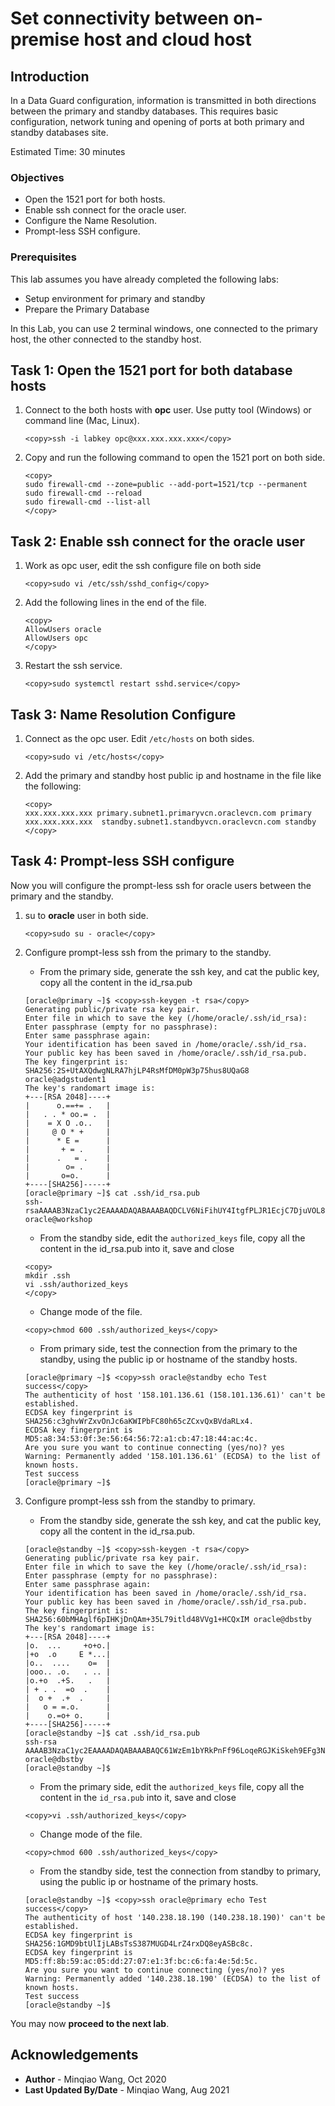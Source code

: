 # Set connectivity between on-premise host and cloud host

## Introduction
In a Data Guard configuration, information is transmitted in both directions between the primary and standby databases. This requires basic configuration, network tuning and opening of ports at both primary and standby databases site. 

Estimated Time: 30 minutes

### Objectives
- Open the 1521 port for both hosts.
- Enable ssh connect for the oracle user.
- Configure the Name Resolution.
- Prompt-less SSH configure.

### Prerequisites

This lab assumes you have already completed the following labs:

- Setup environment for primary and standby
- Prepare the Primary Database

In this Lab, you can use 2 terminal windows, one connected to the primary host, the other connected to the standby host. 

## Task 1: Open the 1521 port for both database hosts

1. Connect to the both hosts with **opc** user. Use putty tool (Windows) or command line (Mac, Linux).

    ```
    <copy>ssh -i labkey opc@xxx.xxx.xxx.xxx</copy>
    ```

2. Copy and run the following command to open the 1521 port on both side.

    ```
    <copy>
    sudo firewall-cmd --zone=public --add-port=1521/tcp --permanent
    sudo firewall-cmd --reload
    sudo firewall-cmd --list-all
    </copy>
    ```

   

## Task 2: Enable ssh connect for the oracle user

1. Work as opc user, edit the ssh configure file on both side

    ```
    <copy>sudo vi /etc/ssh/sshd_config</copy>
    ```

2. Add the following lines in the end of the file.

    ```
    <copy>
    AllowUsers oracle
    AllowUsers opc
    </copy>
    ```

3. Restart the ssh service.

    ```
    <copy>sudo systemctl restart sshd.service</copy>
    ```


## Task 3: Name Resolution Configure

1. Connect as the opc user. Edit `/etc/hosts` on both sides.

    ```
    <copy>sudo vi /etc/hosts</copy>
    ```

   

2. Add the primary and standby host public ip and hostname in the file like the following:

    ```
    <copy>
    xxx.xxx.xxx.xxx primary.subnet1.primaryvcn.oraclevcn.com primary
    xxx.xxx.xxx.xxx  standby.subnet1.standbyvcn.oraclevcn.com standby
    </copy>
    ```

   



## Task 4: Prompt-less SSH configure

Now you will configure the prompt-less ssh for oracle users between the primary and the standby.

1. su to **oracle** user in both side.

    ```
    <copy>sudo su - oracle</copy>
    ```

2. Configure prompt-less ssh from the primary to the standby.

    - From the primary side, generate the ssh key, and cat the public key, copy all the content in the id_rsa.pub

    ```
    [oracle@primary ~]$ <copy>ssh-keygen -t rsa</copy>
    Generating public/private rsa key pair.
    Enter file in which to save the key (/home/oracle/.ssh/id_rsa): 
    Enter passphrase (empty for no passphrase): 
    Enter same passphrase again: 
    Your identification has been saved in /home/oracle/.ssh/id_rsa.
    Your public key has been saved in /home/oracle/.ssh/id_rsa.pub.
    The key fingerprint is:
    SHA256:2S+UtAXQdwgNLRA7hjLP4RsMfDM0pW3p75hus8UQaG8 oracle@adgstudent1
    The key's randomart image is:
    +---[RSA 2048]----+
    |      o.==+= .   |
    |   . . * oo.= .  |
    |    = X O .o..   |
    |     @ O * +     |
    |      * E =      |
    |       + = .     |
    |      .   = .    |
    |        o= .     |
    |       o=o.      |
    +----[SHA256]-----+
    [oracle@primary ~]$ cat .ssh/id_rsa.pub
    ssh-rsaAAAAB3NzaC1yc2EAAAADAQABAAABAQDCLV6NiFihUY4ItgfPLJR1EcjC7DjuVOL86G3VperrA8hEKP2uLSh7AeKm4MZmPPIzO/HlMw3KkhhUZNX/C+b29tQ2l8+fbCzzMGmZSAGmT2vEmot/9lVT714lrcfWNXv8qcj6x4wHUqygH87XSDcCRaQt7vUcFNITOb4yGRc9LcSQdlV1Yf1eOfUnkpB1fOoEXFfkAxgd1UeuFS0pIiejutqbPSeppu9X2RrbAmZymAVa7MiNNG2mZHftWJrigXsTwmgOgPlsAIcbutoVRGPcP1xc43ut9oUWk8reBEyDj8X2bgeafG+KeXD6YRh53lqIbTNY+k1sfHwyuUl oracle@workshop  
    ```

    - From the standby side, edit the `authorized_keys` file, copy all the content in the id_rsa.pub into it, save and close

    ```
    <copy>
    mkdir .ssh
    vi .ssh/authorized_keys
    </copy>
    ```

    - Change mode of the file.

    ```
    <copy>chmod 600 .ssh/authorized_keys</copy>
    ```

       

    - From primary side, test the connection from the primary to the standby, using the public ip or hostname of the standby hosts.

    ```
    [oracle@primary ~]$ <copy>ssh oracle@standby echo Test success</copy>
    The authenticity of host '158.101.136.61 (158.101.136.61)' can't be established.
    ECDSA key fingerprint is SHA256:c3ghvWrZxvOnJc6aKWIPbFC80h65cZCxvQxBVdaRLx4.
    ECDSA key fingerprint is MD5:a8:34:53:0f:3e:56:64:56:72:a1:cb:47:18:44:ac:4c.
    Are you sure you want to continue connecting (yes/no)? yes
    Warning: Permanently added '158.101.136.61' (ECDSA) to the list of known hosts.
    Test success
    [oracle@primary ~]$ 
    ```

3. Configure prompt-less ssh from the standby to primary.

    - From the standby side, generate the ssh key, and cat the public key, copy all the content in the id_rsa.pub.

    ```
    [oracle@standby ~]$ <copy>ssh-keygen -t rsa</copy>
    Generating public/private rsa key pair.
    Enter file in which to save the key (/home/oracle/.ssh/id_rsa): 
    Enter passphrase (empty for no passphrase): 
    Enter same passphrase again: 
    Your identification has been saved in /home/oracle/.ssh/id_rsa.
    Your public key has been saved in /home/oracle/.ssh/id_rsa.pub.
    The key fingerprint is:
    SHA256:60bMHAglf6pIHKjDnQAm+35L79itld48VVg1+HCQxIM oracle@dbstby
    The key's randomart image is:
    +---[RSA 2048]----+
    |o.  ...     +o+o.|
    |+o  .o     E *...|
    |o..  ....    o=  |
    |ooo.. .o.   . .. |
    |o.+o  .+S.   .   |
    | + . .  =o  .    |
    |  o +  .+  .     |
    |   o = =.o.      |
    |    o.=o+ o.     |
    +----[SHA256]-----+
    [oracle@standby ~]$ cat .ssh/id_rsa.pub
    ssh-rsa AAAAB3NzaC1yc2EAAAADAQABAAABAQC61WzEm1bYRkPnFf96LoqeRGJKiSkeh9EFg3NzMBUmRq4rSWMsMkIkrLmrJUNF8I5tFMnS+AQZo5vrtU23NVvxsQHF7rKYiMm9ARkACQmr1th8kefc/sJMn3hQDm27FB5RLeZzbxyZoJAq7ZtLMfudlogaYxqLZLBnuHT8Oky5FOa1EUVOaqiKm8f7pPlqnxpf1QdO8lswMvInWh3Zq9newfTmuqt56shNd462uOyNjjCgRtmxsYXIxFhJecvDnkGJ+Tekq27nozB+c3GyQS8tsyPnjt3DRg35sXJFWOeEswmxqxAjP0KWDFlSZ3aNm4ESS3ZPaTfSlgx0E1 oracle@dbstby
    [oracle@standby ~]$ 
    ```

    - From the primary side, edit the `authorized_keys` file, copy all the content in the `id_rsa.pub` into it, save and close

    ```
    <copy>vi .ssh/authorized_keys</copy>
    ```

    - Change mode of the file.

    ```
    <copy>chmod 600 .ssh/authorized_keys</copy>
    ```

    - From the standby side, test the connection from standby to primary, using the public ip or hostname of the primary hosts.

    ```
    [oracle@standby ~]$ <copy>ssh oracle@primary echo Test success</copy>
    The authenticity of host '140.238.18.190 (140.238.18.190)' can't be established.
    ECDSA key fingerprint is SHA256:1GMD9btUlIjLABsTsS387MUGD4LrZ4rxDQ8eyASBc8c.
    ECDSA key fingerprint is MD5:ff:8b:59:ac:05:dd:27:07:e1:3f:bc:c6:fa:4e:5d:5c.
    Are you sure you want to continue connecting (yes/no)? yes
    Warning: Permanently added '140.238.18.190' (ECDSA) to the list of known hosts.
    Test success
    [oracle@standby ~]$ 
    ```

You may now **proceed to the next lab**.

## Acknowledgements
* **Author** - Minqiao Wang, Oct 2020 
* **Last Updated By/Date** - Minqiao Wang, Aug 2021


 

